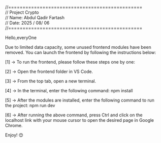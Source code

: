 //===============================================<br>
// 	Project Crypto<br>
// 	Name: Abdul Qadir Fartash<br>
// 	Date: 2025 / 08/ 06<br>
//===============================================<br>


Hello,everyOne

Due to limited data capacity, some unused frontend modules have been removed. You can launch the frontend by following the instructions below:

[1] -> To run the frontend, please follow these steps one by one:

[2] -> Open the frontend folder in VS Code.

[3] -> From the top tab, open a new terminal.

[4] -> In the terminal, enter the following command:
	npm install

[5] -> After the modules are installed, enter the following command to run the project:
	npm run dev

[6] -> After running the above command, press Ctrl and click on the localhost link with your mouse cursor to open the desired page in Google Chrome.

Enjoy! 😊
